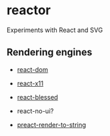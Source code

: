 # reactor

Experiments with React and SVG

## Rendering engines

 * [react-dom](https://github.com/facebook/react/tree/master/packages/react-dom)
 * [react-x11](https://github.com/sidorares/react-x11)
 * [react-blessed](https://github.com/Yomguithereal/react-blessed)
 * react-no-ui?

 * [preact-render-to-string](https://github.com/developit/preact-render-to-string)
